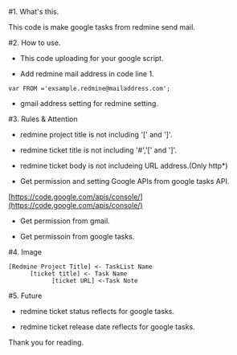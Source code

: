 
#1. What's this.

This code is make google tasks from redmine send mail.


#2. How to use.

* This code uploading for your google script.

* Add redmine mail address in code line 1.


>
`
var FROM ='exsample.redmine@mailaddress.com';
`


* gmail address setting for redmine setting.


#3. Rules & Attention

* redmine project title is not including '[' and ']'.

* redmine ticket title is not including '#','[' and ']'.

* redmine ticket body is not includeing URL address.(Only http*)

* Get permission and setting Google APIs from google tasks API.
>
[https://code.google.com/apis/console/](https://code.google.com/apis/console/)

* Get permission from gmail.

* Get permissoin from google tasks.


#4. Image

>
    [Redmine Project Title] <- TaskList Name
          [ticket title] <- Task Name
                [ticket URL] <-Task Note
          
#5. Future

* redmine ticket status reflects for google tasks.

* redmine ticket release date reflects for google tasks.




Thank you for reading.

